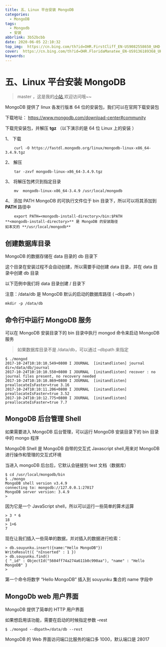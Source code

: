```yaml
---
title: 五、Linux 平台安装 MongoDB
categories:
  - MongoDB
tags:
  - Mongodb
  - 安装
abbrlink: 3b52bcbb
date: 2020-06-05 22:10:32
top_img:  https://cn.bing.com/th?id=OHR.FirstCliff_EN-US9082558650_UHD.jpg
cover:  https://cn.bing.com/th?id=OHR.FloridaManatee_EN-US9136189368_UHD.jpg
keywords:  
---
```

# 五、Linux 平台安装 MongoDB
> master ，这是我的[小站](https://www.tryrun.top),欢迎访问哦~~

MongoDB 提供了 linux 各发行版本 64 位的安装包，我们可以在官网下载安装包

下载地址： https://www.mongodb.com/download-center#community

下载完安装包，并解压 **tgz** （以下演示的是 64 位 Linux 上的安装 ）

1、 下载

```
    curl -O https://fastdl.mongodb.org/linux/mongodb-linux-x86_64-3.4.9.tgz
```

2、 解压

```
    tar -zxvf mongodb-linux-x86_64-3.4.9.tgz
```

3、 将解压包拷贝到指定目录

```
    mv  mongodb-linux-x86_64-3.4.9 /usr/local/mongodb
```

4、 添加 PATH MongoDB 的可执行文件位于 bin 目录下，所以可以将其添加到 **PATH** 路径中

```
    export PATH=<mongodb-install-directory>/bin:$PATH
**<mongodb-install-directory>** 是 MongoDB 的安装路径  
如本文的 **/usr/local/mongodb**
```

## 创建数据库目录

MongoDB 的数据存储在 data 目录的 db 目录下

这个目录在安装过程不会自动创建，所以需要手动创建 data 目录，并在 data 目录中创建 db 目录

以下范例中我们将 data 目录创建 / 目录下

注意：/data/db 是 MongoDB 默认的启动的数据库路径 ( –dbpath )

```
mkdir -p /data/db
```

## 命令行中运行 MongoDB 服务

可以在 MongoDB 安装目录下的 bin 目录中执行 mongod 命令来启动 MongoDB 服务

> 如果数据库目录不是 /data/db，可以通过 –dbpath 来指定

```
$ ./mongod
2017-10-24T10:10:10.549+0800 I JOURNAL  [initandlisten] journal dir=/data/db/journal
2017-10-24T10:10:10.550+0800 I JOURNAL  [initandlisten] recover : no journal files present, no recovery needed
2017-10-24T10:10:10.869+0800 I JOURNAL  [initandlisten] preallocateIsFaster=true 3.16
2017-10-24T10:10:11.206+0800 I JOURNAL  [initandlisten] preallocateIsFaster=true 3.52
2017-10-24T10:10:12.775+0800 I JOURNAL  [initandlisten] preallocateIsFaster=true 7.7
```

## MongoDB 后台管理 Shell

如果需要进入 MongoDB 后台管理，可以运行 MongoDB 安装目录下的 bin 目录中的 mongo 程序

MongoDB Shell 是 MongoDB 自带的交互式 Javascript shell,用来对 MongoDB 进行操作和管理的交互式环境

当进入 mongoDB 后台后，它默认会链接到 test 文档（数据库）

```
$ cd /usr/local/mongodb/bin
$ ./mongo
MongoDB shell version v3.4.9
connecting to: mongodb://127.0.0.1:27017
MongoDB server version: 3.4.9
> 
```

因为它是一个 JavaScript shell，所以可以运行一些简单的算术运算

```
> 3 * 6
18
> 1+6
7
```

现在让我们插入一些简单的数据，并对插入的数据进行检索：

```
> db.souyunku.insert({name:"Hello MongoDB"})
WriteResult({ "nInserted" : 1 })
> db.souyunku.find()
{ "_id" : ObjectId("5604ff74a274a611b0c990aa"), "name" : "Hello MongoDB" }
>
```

第一个命令将数字 “Hello MongoDB” 插入到 souyunku 集合的 name 字段中

## MongoDb web 用户界面

MongoDB 提供了简单的 HTTP 用户界面

如果想启用该功能，需要在启动的时候指定参数 –rest

```
$ ./mongod --dbpath=/data/db --rest
```

MongoDB 的 Web 界面访问端口比服务的端口多 1000，默认端口是 28017